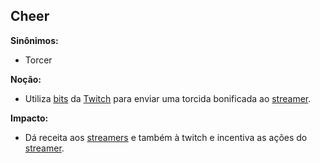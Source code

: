 ## Cheer

**Sinônimos:**
* Torcer

**Noção:** 
* Utiliza [bits](https://github.com/gabrielziegler3/Requisitos-2018-1/wiki/Bits) da [Twitch](https://github.com/gabrielziegler3/Requisitos-2018-1/wiki/Twitch) para enviar uma torcida bonificada ao [streamer](https://github.com/gabrielziegler3/Requisitos-2018-1/wiki/Streamer).

**Impacto:**
* Dá receita aos [streamers](https://github.com/gabrielziegler3/Requisitos-2018-1/wiki/Streamer) e também à twitch e incentiva as ações do [streamer](https://github.com/gabrielziegler3/Requisitos-2018-1/wiki/Streamer).